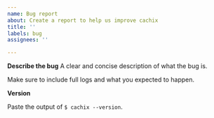 ```yaml
---
name: Bug report
about: Create a report to help us improve cachix
title: ''
labels: bug
assignees: ''

---
```


**Describe the bug**
A clear and concise description of what the bug is.

Make sure to include full logs and what you expected to happen.

**Version**
 
Paste the output of `$ cachix --version`.

